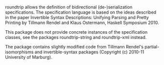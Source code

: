 roundtrip allows the definition of bidirectional (de-)serialization
specifications. The specification language is based on the ideas described
in the paper Invertible Syntax Descriptions: Unifying Parsing and Pretty
Printing by Tillmann Rendel and Klaus Ostermann, Haskell Symposium 2010.

This package does not provide concrete instances of the specification
classes, see the packages roundtrip-string and roundtrip-xml instead.

The package contains slightly modified code from Tillmann Rendel's
partial-isomorphisms and invertible-syntax packages (Copyright (c) 2010-11
University of Marburg).
